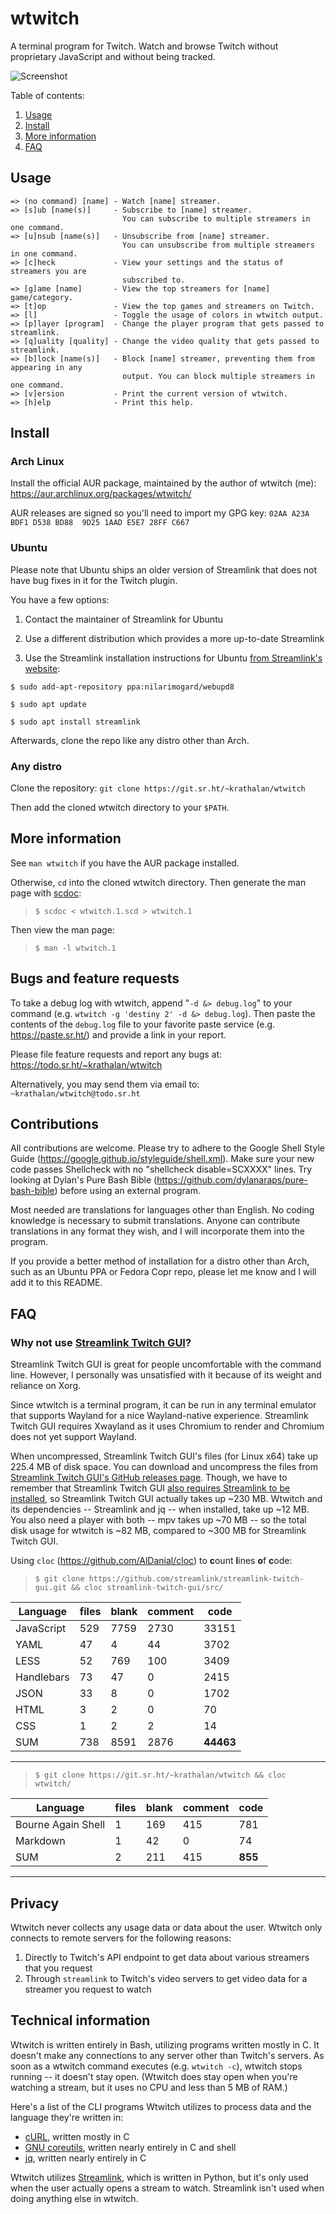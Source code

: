 # wtwitch

A terminal program for Twitch. Watch and browse Twitch without proprietary JavaScript and without being tracked.

![Screenshot](https://i.imgur.com/nAWbrEg.jpg)

Table of contents:

1. [Usage](https://git.sr.ht/~krathalan/wtwitch#usage)
2. [Install](https://git.sr.ht/~krathalan/wtwitch#install)
3. [More information](https://git.sr.ht/~krathalan/wtwitch#more-information)
4. [FAQ](https://git.sr.ht/~krathalan/wtwitch#faq)

## Usage

```
=> (no command) [name] - Watch [name] streamer.
=> [s]ub [name(s)]     - Subscribe to [name] streamer.
                         You can subscribe to multiple streamers in one command.
=> [u]nsub [name(s)]   - Unsubscribe from [name] streamer.
                         You can unsubscribe from multiple streamers in one command.
=> [c]heck             - View your settings and the status of streamers you are
                         subscribed to.
=> [g]ame [name]       - View the top streamers for [name] game/category.
=> [t]op               - View the top games and streamers on Twitch.
=> [l]                 - Toggle the usage of colors in wtwitch output.
=> [p]layer [program]  - Change the player program that gets passed to streamlink.
=> [q]uality [quality] - Change the video quality that gets passed to streamlink.
=> [b]lock [name(s)]   - Block [name] streamer, preventing them from appearing in any
                         output. You can block multiple streamers in one command.
=> [v]ersion           - Print the current version of wtwitch.
=> [h]elp              - Print this help.
```

## Install
### Arch Linux
Install the official AUR package, maintained by the author of wtwitch (me): https://aur.archlinux.org/packages/wtwitch/

AUR releases are signed so you'll need to import my GPG key:
`02AA A23A BDF1 D538 BD88  9D25 1AAD E5E7 28FF C667`

### Ubuntu
Please note that Ubuntu ships an older version of Streamlink that does not have bug fixes in it for the Twitch plugin.

You have a few options:

1. Contact the maintainer of Streamlink for Ubuntu

2. Use a different distribution which provides a more up-to-date Streamlink

3. Use the Streamlink installation instructions for Ubuntu [from Streamlink's website](https://streamlink.github.io/install.html):

```
$ sudo add-apt-repository ppa:nilarimogard/webupd8

$ sudo apt update

$ sudo apt install streamlink
```

Afterwards, clone the repo like any distro other than Arch.

### Any distro
Clone the repository: `git clone https://git.sr.ht/~krathalan/wtwitch`

Then add the cloned wtwitch directory to your `$PATH`.

## More information
See `man wtwitch` if you have the AUR package installed.

Otherwise, `cd` into the cloned wtwitch directory. Then generate the man page with [scdoc](https://git.sr.ht/~sircmpwn/scdoc/):

> `$ scdoc < wtwitch.1.scd > wtwitch.1`

Then view the man page:

> `$ man -l wtwitch.1`

## Bugs and feature requests
To take a debug log with wtwitch, append "`-d &> debug.log`" to your command (e.g. `wtwitch -g 'destiny 2' -d &> debug.log`). Then paste the contents of the `debug.log` file to your favorite paste service (e.g. https://paste.sr.ht/) and provide a link in your report.

Please file feature requests and report any bugs at: https://todo.sr.ht/~krathalan/wtwitch

Alternatively, you may send them via email to: `~krathalan/wtwitch@todo.sr.ht`

## Contributions
All contributions are welcome. Please try to adhere to the Google Shell Style Guide (https://google.github.io/styleguide/shell.xml). Make sure your new code passes Shellcheck with no "shellcheck disable=SCXXXX" lines. Try looking at Dylan's Pure Bash Bible (https://github.com/dylanaraps/pure-bash-bible) before using an external program.

Most needed are translations for languages other than English. No coding knowledge is necessary to submit translations. Anyone can contribute translations in any format they wish, and I will incorporate them into the program.

If you provide a better method of installation for a distro other than Arch, such as an Ubuntu PPA or Fedora Copr repo, please let me know and I will add it to this README.

## FAQ
### Why not use [Streamlink Twitch GUI](https://github.com/streamlink/streamlink-twitch-gui)?
Streamlink Twitch GUI is great for people uncomfortable with the command line. However, I personally was unsatisfied with it because of its weight and reliance on Xorg.

Since wtwitch is a terminal program, it can be run in any terminal emulator that supports Wayland for a nice Wayland-native experience. Streamlink Twitch GUI requires Xwayland as it uses Chromium to render and Chromium does not yet support Wayland.

When uncompressed, Streamlink Twitch GUI's files (for Linux x64) take up 225.4 MB of disk space. You can download and uncompress the files from [Streamlink Twitch GUI's GitHub releases page](https://github.com/streamlink/streamlink-twitch-gui/releases). Though, we have to remember that Streamlink Twitch GUI [also requires Streamlink to be installed](https://github.com/streamlink/streamlink-twitch-gui#download), so Streamlink Twitch GUI actually takes up ~230 MB. Wtwitch and its dependencies -- Streamlink and jq -- when installed, take up ~12 MB. You also need a player with both -- mpv takes up ~70 MB -- so the total disk usage for wtwitch is ~82 MB, compared to ~300 MB for Streamlink Twitch GUI.

Using `cloc` (https://github.com/AlDanial/cloc) to **c**ount **l**ines **o**f **c**ode:

> `$ git clone https://github.com/streamlink/streamlink-twitch-gui.git && cloc streamlink-twitch-gui/src/`

| Language | files | blank | comment | code |
| -------- | ----- | ----- | ------- | ---- |
| JavaScript | 529 | 7759 | 2730 | 33151 |
| YAML | 47 | 4 | 44 | 3702 |
| LESS | 52 | 769 | 100 | 3409 |
| Handlebars | 73 | 47 | 0 | 2415 |
| JSON | 33 | 8 | 0 | 1702 |
| HTML | 3 | 2 | 0 | 70 |
| CSS | 1 | 2 | 2 | 14 |
| SUM | 738 | 8591 | 2876 | **44463** |

---

> `$ git clone https://git.sr.ht/~krathalan/wtwitch && cloc wtwitch/`

| Language | files | blank | comment | code |
| -------- | ----- | ----- | ------- | ---- |
| Bourne Again Shell | 1 | 169 | 415 | 781 |
| Markdown | 1 | 42 | 0 | 74 |
| SUM | 2 | 211 | 415 | **855** |

---

## Privacy
Wtwitch never collects any usage data or data about the user. Wtwitch only connects to remote servers for the following reasons:

1. Directly to Twitch's API endpoint to get data about various streamers that you request
2. Through `streamlink` to Twitch's video servers to get video data for a streamer you request to watch

## Technical information
Wtwitch is written entirely in Bash, utilizing programs written mostly in C. It doesn't make any connections to any server other than Twitch's servers. As soon as a wtwitch command executes (e.g. `wtwitch -c`), wtwitch stops running -- it doesn't stay open. (Wtwitch does stay open when you're watching a stream, but it uses no CPU and less than 5 MB of RAM.)

Here's a list of the CLI programs Wtwitch utilizes to process data and the language they're written in:

- [cURL](https://github.com/curl/curl), written mostly in C
- [GNU coreutils](https://github.com/coreutils/coreutils), written nearly entirely in C and shell
- [jq](https://github.com/stedolan/jq), written nearly entirely in C

Wtwitch utilizes [Streamlink](https://github.com/streamlink/streamlink), which is written in Python, but it's only used when the user actually opens a stream to watch. Streamlink isn't used when doing anything else in wtwitch.
